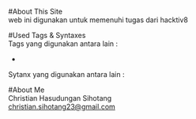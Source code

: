 #About This Site <br>
 web ini digunakan untuk memenuhi tugas dari hacktiv8 <br>

#Used Tags & Syntaxes<br>
Tags yang digunakan antara lain : <br>
<ul>
    <li> <!-- <div>--></li>

</ul>
Sytanx yang digunakan antara lain :<br>

#About Me <br>
Christian Hasudungan Sihotang <br>
christian.sihotang23@gmail.com